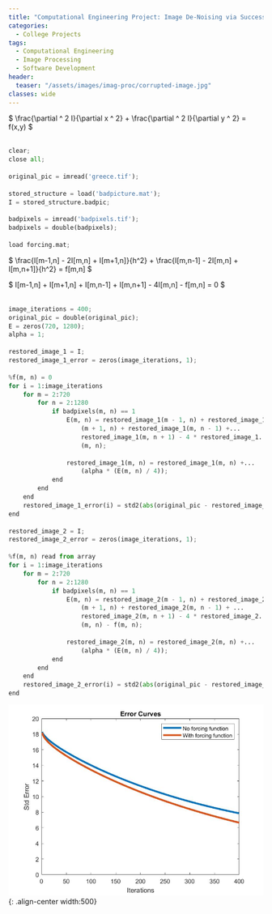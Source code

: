 ```yaml
---
title: "Computational Engineering Project: Image De-Noising via Successive Overrelaxation"
categories:
  - College Projects
tags:
  - Computational Engineering
  - Image Processing
  - Software Development
header:
  teaser: "/assets/images/imag-proc/corrupted-image.jpg"
classes: wide
---
```


$ \frac{\partial ^ 2 I}{\partial x ^ 2} + \frac{\partial ^ 2 I}{\partial y ^ 2} = f(x,y) $

~~~py

clear;
close all;

original_pic = imread('greece.tif');

stored_structure = load('badpicture.mat');
I = stored_structure.badpic;

badpixels = imread('badpixels.tif');
badpixels = double(badpixels);

load forcing.mat;
~~~

$ \frac{I[m-1,n] - 2I[m,n] + I[m+1,n]}{h^2} + \frac{I[m,n-1] - 2I[m,n] + I[m,n+1]}{h^2} = f[m,n] $

$ I[m-1,n] + I[m+1,n] + I[m,n-1] + I[m,n+1] - 4I[m,n] - f[m,n] = 0 $

~~~py

image_iterations = 400;
original_pic = double(original_pic);
E = zeros(720, 1280);
alpha = 1;

restored_image_1 = I;
restored_image_1_error = zeros(image_iterations, 1);

%f(m, n) = 0
for i = 1:image_iterations   
    for m = 2:720
        for n = 2:1280
            if badpixels(m, n) == 1
                E(m, n) = restored_image_1(m - 1, n) + restored_image_1...
                    (m + 1, n) + restored_image_1(m, n - 1) +...
                    restored_image_1(m, n + 1) - 4 * restored_image_1...
                    (m, n);
                
                restored_image_1(m, n) = restored_image_1(m, n) +...
                    (alpha * (E(m, n) / 4));
            end
        end
    end
    restored_image_1_error(i) = std2(abs(original_pic - restored_image_1));
end

restored_image_2 = I;
restored_image_2_error = zeros(image_iterations, 1);

%f(m, n) read from array
for i = 1:image_iterations
    for m = 2:720
        for n = 2:1280
            if badpixels(m, n) == 1
                E(m, n) = restored_image_2(m - 1, n) + restored_image_2...
                    (m + 1, n) + restored_image_2(m, n - 1) + ...
                    restored_image_2(m, n + 1) - 4 * restored_image_2...
                    (m, n) - f(m, n);
                
                restored_image_2(m, n) = restored_image_2(m, n) +...
                    (alpha * (E(m, n) / 4));
            end
        end
    end
    restored_image_2_error(i) = std2(abs(original_pic - restored_image_2));
end
~~~

![image-center](/assets/images/imag-proc/imag-proc-results.jpg){: .align-center width:500}
